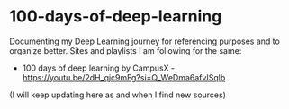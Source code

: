 # 100-days-of-deep-learning
Documenting my Deep Learning journey for referencing purposes and to organize better. 
Sites and playlists I am following for the same: 
  * 100 days of deep learning by CampusX - https://youtu.be/2dH_qjc9mFg?si=Q_WeDma6afvISqlb


(I will keep updating here as and when I find new sources)

